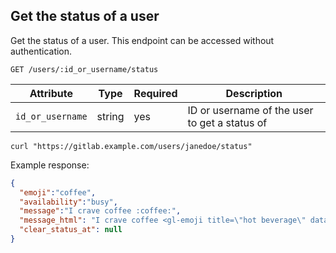 ## Get the status of a user

Get the status of a user. This endpoint can be accessed without authentication.

```plaintext
GET /users/:id_or_username/status
```

| Attribute        | Type   | Required | Description                                       |
| ---------------- | ------ | -------- | ------------------------------------------------- |
| `id_or_username` | string | yes      | ID or username of the user to get a status of |

```shell
curl "https://gitlab.example.com/users/janedoe/status"
```

Example response:

```json
{
  "emoji":"coffee",
  "availability":"busy",
  "message":"I crave coffee :coffee:",
  "message_html": "I crave coffee <gl-emoji title=\"hot beverage\" data-name=\"coffee\" data-unicode-version=\"4.0\">☕</gl-emoji>",
  "clear_status_at": null
}
```

